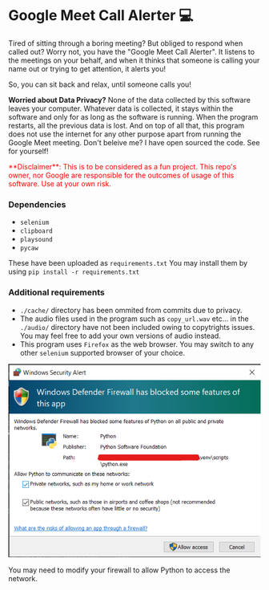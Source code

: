 # Google Meet Call Alerter  💻

Tired of sitting through a boring meeting? But obliged to respond when called out? Worry not, you have the "Google Meet Call Alerter". It listens to the meetings on your behalf, and when it thinks that someone is calling your name out or trying to get attention, it alerts you!

So, you can sit back and relax, until someone calls you!

****Worried about Data Privacy?****
None of the data collected by this software leaves your computer. Whatever data is collected, it stays within the software and only for as long as the software is running. When the program restarts, all the previous data is lost. And on top of all that, this program does not use the internet for any other purpose apart from running the Google Meet meeting. Don't beleive me? I have open sourced the code. See for yourself!

<p style='color:red'>**Disclaimer**: This is to be considered as a fun project. This repo's owner, nor Google are responsible for the outcomes of usage of this software. Use at your own risk.</p>


### Dependencies

* `selenium`
* `clipboard`
* `playsound`
* `pycaw`

These have been uploaded as `requirements.txt`
You may install them by using `pip install -r requirements.txt`

### Additional requirements

* `./cache/` directory has been ommited from commits due to privacy.
* The audio files used in the program such as `copy_url.wav` etc... in the `./audio/` directory have not been included owing to copytrights issues. You may feel free to add your own versions of audio instead. 
* This program uses `Firefox` as the web browser. You may switch to any other `selenium` supported browser of your choice.

![firewall access](firewall_access.png)

You may need to modify your firewall to allow Python to access the network.